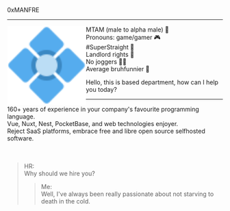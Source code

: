 0xMANFRE
<hr/>
<img align="left" height="184" src="https://raw.githubusercontent.com/twitter/twemoji/master/assets/svg/1f4a0.svg">
<div>
  
  MTAM (male to alpha male) 💪  
  Pronouns: game/gamer 🎮  
  #SuperStraight 👫  
  Landlord rights 🏡  
  No joggers 🏃‍♂️  
  Average bruhfunnier 🤪  
  
  Hello, this is based department, how can I help you today?
</div>
<hr/>

160+ years of experience in your company's favourite programming language.  
Vue, Nuxt, Nest, PocketBase, and web technologies enjoyer.   
Reject SaaS platforms, embrace free and libre open source selfhosted software.
<br/><br/><br/>

> HR:  
> Why should we hire you?  
> > Me:  
> > Well, I've always been really passionate about not starving to death in the cold.
